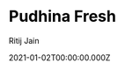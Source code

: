 ---
title: Pudhina Fresh
github: https://github.com/ritijjain/pudhina-fresh
demo: https://ritijjain.github.io/pudhina-fresh/
author: Ritij Jain
date: 2021-01-02T00:00:00.000Z
ssg:
  - Jekyll
cms:
  - Markdown
css:
  - Bootstrap
category:
  - Blog
  - Portfolio
description: A minimal yet feature-rich Jekyll theme made for personal websites and blogs.
draft: true
publish_date: '2020-09-12T22:30:43Z'
update_date: '2022-05-28T21:40:59Z'
github_star: 53
github_fork: 24
---